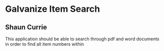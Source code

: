 # Galvanize Item Search
## Shaun Currie
This application should be able to search through pdf and word documents in order to find all item numbers within
